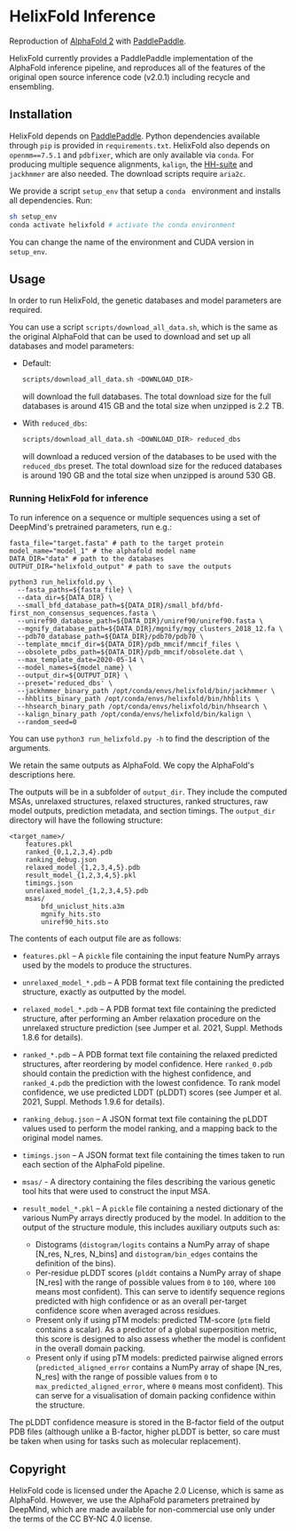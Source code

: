 # HelixFold Inference

Reproduction of [AlphaFold 2](https://doi.org/10.1038/s41586-021-03819-2) with [PaddlePaddle](https://github.com/paddlepaddle/paddle).

HelixFold currently provides a PaddlePaddle implementation of the AlphaFold inference pipeline, and reproduces all of the features of the original open source inference code (v2.0.1) including recycle and ensembling.


## Installation
HelixFold depends on [PaddlePaddle](https://github.com/paddlepaddle/paddle).
Python dependencies available through `pip` is provided in `requirements.txt`. HelixFold also depends on `openmm==7.5.1` and `pdbfixer`, which are only available via `conda`. For producing multiple sequence alignments, `kalign`, the [HH-suite](https://github.com/soedinglab/hh-suite) and `jackhmmer` are also needed. The download scripts require `aria2c`.

We provide a script `setup_env` that setup a `conda ` environment and installs all dependencies. Run:
```bash
sh setup_env
conda activate helixfold # activate the conda environment
```
You can change the name of the environment and CUDA version in `setup_env`.

## Usage

In order to run HelixFold, the genetic databases and model parameters are required.

You can use a script `scripts/download_all_data.sh`, which is the same as the original AlphaFold that can be used to download and set up all databases and model parameters:

*   Default:

    ```bash
    scripts/download_all_data.sh <DOWNLOAD_DIR>
    ```

    will download the full databases. The total download size for the full databases is around 415 GB and the total size when unzipped is 2.2 TB.  

*   With `reduced_dbs`:

    ```bash
    scripts/download_all_data.sh <DOWNLOAD_DIR> reduced_dbs
    ```

    will download a reduced version of the databases to be used with the
    `reduced_dbs` preset. The total download size for the reduced databases is around 190 GB and the total size when unzipped is around 530 GB. 

### Running HelixFold for inference

To run inference on a sequence or multiple sequences using a set of DeepMind's pretrained parameters, run e.g.:
```
fasta_file="target.fasta" # path to the target protein
model_name="model_1" # the alphafold model name
DATA_DIR="data" # path to the databases
OUTPUT_DIR="helixfold_output" # path to save the outputs

python3 run_helixfold.py \
  --fasta_paths=${fasta_file} \
  --data_dir=${DATA_DIR} \
  --small_bfd_database_path=${DATA_DIR}/small_bfd/bfd-first_non_consensus_sequences.fasta \
  --uniref90_database_path=${DATA_DIR}/uniref90/uniref90.fasta \
  --mgnify_database_path=${DATA_DIR}/mgnify/mgy_clusters_2018_12.fa \
  --pdb70_database_path=${DATA_DIR}/pdb70/pdb70 \
  --template_mmcif_dir=${DATA_DIR}/pdb_mmcif/mmcif_files \
  --obsolete_pdbs_path=${DATA_DIR}/pdb_mmcif/obsolete.dat \
  --max_template_date=2020-05-14 \
  --model_names=${model_name} \
  --output_dir=${OUTPUT_DIR} \
  --preset='reduced_dbs' \
  --jackhmmer_binary_path /opt/conda/envs/helixfold/bin/jackhmmer \
  --hhblits_binary_path /opt/conda/envs/helixfold/bin/hhblits \
  --hhsearch_binary_path /opt/conda/envs/helixfold/bin/hhsearch \
  --kalign_binary_path /opt/conda/envs/helixfold/bin/kalign \
  --random_seed=0
```
You can use `python3 run_helixfold.py -h` to find the description of the arguments.

We retain the same outputs as AlphaFold. We copy the AlphaFold's descriptions here. 

The outputs will be in a subfolder of `output_dir`. They
include the computed MSAs, unrelaxed structures, relaxed structures, ranked
structures, raw model outputs, prediction metadata, and section timings. The
`output_dir` directory will have the following structure:

```
<target_name>/
    features.pkl
    ranked_{0,1,2,3,4}.pdb
    ranking_debug.json
    relaxed_model_{1,2,3,4,5}.pdb
    result_model_{1,2,3,4,5}.pkl
    timings.json
    unrelaxed_model_{1,2,3,4,5}.pdb
    msas/
        bfd_uniclust_hits.a3m
        mgnify_hits.sto
        uniref90_hits.sto
```

The contents of each output file are as follows:

*   `features.pkl` – A `pickle` file containing the input feature NumPy arrays
    used by the models to produce the structures.
*   `unrelaxed_model_*.pdb` – A PDB format text file containing the predicted
    structure, exactly as outputted by the model.
*   `relaxed_model_*.pdb` – A PDB format text file containing the predicted
    structure, after performing an Amber relaxation procedure on the unrelaxed
    structure prediction (see Jumper et al. 2021, Suppl. Methods 1.8.6 for
    details).
*   `ranked_*.pdb` – A PDB format text file containing the relaxed predicted
    structures, after reordering by model confidence. Here `ranked_0.pdb` should
    contain the prediction with the highest confidence, and `ranked_4.pdb` the
    prediction with the lowest confidence. To rank model confidence, we use
    predicted LDDT (pLDDT) scores (see Jumper et al. 2021, Suppl. Methods 1.9.6
    for details).
*   `ranking_debug.json` – A JSON format text file containing the pLDDT values
    used to perform the model ranking, and a mapping back to the original model
    names.
*   `timings.json` – A JSON format text file containing the times taken to run
    each section of the AlphaFold pipeline.
*   `msas/` - A directory containing the files describing the various genetic
    tool hits that were used to construct the input MSA.
*   `result_model_*.pkl` – A `pickle` file containing a nested dictionary of the
    various NumPy arrays directly produced by the model. In addition to the
    output of the structure module, this includes auxiliary outputs such as:

    *   Distograms (`distogram/logits` contains a NumPy array of shape [N_res,
        N_res, N_bins] and `distogram/bin_edges` contains the definition of the
        bins).
    *   Per-residue pLDDT scores (`plddt` contains a NumPy array of shape
        [N_res] with the range of possible values from `0` to `100`, where `100`
        means most confident). This can serve to identify sequence regions
        predicted with high confidence or as an overall per-target confidence
        score when averaged across residues.
    *   Present only if using pTM models: predicted TM-score (`ptm` field
        contains a scalar). As a predictor of a global superposition metric,
        this score is designed to also assess whether the model is confident in
        the overall domain packing.
    *   Present only if using pTM models: predicted pairwise aligned errors
        (`predicted_aligned_error` contains a NumPy array of shape [N_res,
        N_res] with the range of possible values from `0` to
        `max_predicted_aligned_error`, where `0` means most confident). This can
        serve for a visualisation of domain packing confidence within the
        structure.

The pLDDT confidence measure is stored in the B-factor field of the output PDB
files (although unlike a B-factor, higher pLDDT is better, so care must be taken
when using for tasks such as molecular replacement).

## Copyright

HelixFold code is licensed under the Apache 2.0 License, which is same as AlphaFold. However, we use the AlphaFold parameters pretrained by DeepMind, which are made available for non-commercial use only under the terms of the CC BY-NC 4.0 license.
